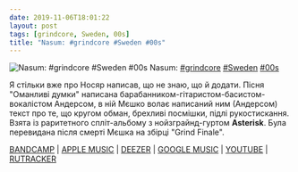```yaml
---
date: 2019-11-06T18:01:22
layout: post
tags: [grindcore, Sweden, 00s]
title: "Nasum: #grindcore #Sweden #00s"
---
```

![Nasum: #grindcore #Sweden #00s](https://f4.bcbits.com/img/a0786235648_5.jpg)
Nasum: [#grindcore](/tags/#grindcore) [#Sweden](/tags/#Sweden) [#00s](/tags/#00s)

Я стільки вже про Носяр написав, що не знаю, що й додати. Пісня &quot;Оманливі думки&quot; написана барабанником-гітаристом-басистом-вокалістом Андерсом, в ній Мєшко волає написаний ним (Андерсом) текст про те, що кругом обман, брехливі посмішки, підлі рукостискання. Взята із раритетного спліт-альбому з нойзграйнд-гуртом **Asterisk**. Була перевидана після смерті Мєшка на збірці &quot;Grind Finale&quot;.

[BANDCAMP](https://nasum.bandcamp.com/album/grind-finale) | [APPLE MUSIC](https://music.apple.com/album/grind-finale/120316276) | [DEEZER](https://www.deezer.com/album/1004095?utm_source=deezer&amp;utm_content=album-1004095&amp;utm_term=1601611822_1573055988&amp;utm_medium=web) | [GOOGLE MUSIC](https://play.google.com/music/m/Bfvgi4hckp7f2f5wkriu62hhwta?t=Grind_Finale_-_Nasum) | [YOUTUBE](https://www.youtube.com/playlist?list=PLD618543A87D9C8F2) | [RUTRACKER](https://rutracker.org/forum/viewtopic.php?t=3566713)